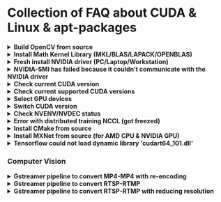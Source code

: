 # Collection of FAQ about CUDA & Linux & apt-packages

<details><summary><b>Build OpenCV from source</b></summary>

- [Build OpenCV from source](docs/build_opencv.md)

</details>

<details><summary><b>Install Math Kernel Library (MKL/BLAS/LAPACK/OPENBLAS)</b></summary>
You are recommended to install all Math Kernel Library and then compile framework (e.g pytorch, mxnet) from source using custom config for optimization.</br>
Install all LAPACK+BLAS:

```
sudo apt install libjpeg-dev libpng-dev libblas-dev libopenblas-dev libatlas-base-dev liblapack-dev liblapacke-dev gfortran 
```

Install MKL:

```
# Get the key
wget https://apt.repos.intel.com/intel-gpg-keys/GPG-PUB-KEY-INTEL-SW-PRODUCTS-2019.PUB
# now install that key
apt-key add GPG-PUB-KEY-INTEL-SW-PRODUCTS-2019.PUB
# now remove the public key file exit the root shell
rm GPG-PUB-KEY-INTEL-SW-PRODUCTS-2019.PUB
# Add to apt
sudo wget https://apt.repos.intel.com/setup/intelproducts.list -O /etc/apt/sources.list.d/intelproducts.list
sudo sh -c 'echo deb https://apt.repos.intel.com/mkl all main > /etc/apt/sources.list.d/intel-mkl.list'
# Install
sudo apt-get update
sudo apt-get install intel-mkl-2020.4-912
```

</details>

<details><summary><b>Fresh install NVIDIA driver (PC/Laptop/Workstation)</b></summary>

```
# Remove old packages
sudo apt-get remove --purge '^nvidia-.*'
sudo apt-get install ubuntu-desktop
sudo apt-get --purge remove "*cublas*" "cuda*"
sudo apt-get --purge remove "*nvidia*"
sudo add-apt-repository --remove ppa:graphics-drivers/ppa
sudo rm /etc/X11/xorg.conf
sudo apt autoremove
sudo reboot

# After restart
sudo ubuntu-drivers devices
sudo ubuntu-drivers autoinstall
sudo reboot
```

</details>

<details><summary><b>NVIDIA-SMI has failed because it couldn’t communicate with the NVIDIA driver</b></summary>
  
First, make sure that you have "Fresh install NVIDIA driver". If not work, try this bellow
  
- Make sure the package nvidia-prime is installed:

```
sudo apt install nvidia-prime
```

Afterwards, run
```
sudo prime-select nvidia
```

- Make sure that NVIDIA is not in blacklist
  
```
grep nvidia /etc/modprobe.d/* /lib/modprobe.d/*
```

to find a file containing ```blacklist nvidia``` and remove it, then run

```
sudo update-initramfs -u
```

- If get error ```This PCI I/O region assigned to your NVIDIA device is invalid```:

```
sudo nano /etc/default/grub
```

edit ```GRUB_CMDLINE_LINUX_DEFAULT="quiet splash pci=realloc=off"```

```
sudo update-grub
sudo reboot
```

</details>

<details><summary><b>Check current CUDA version</b></summary>

```
nvcc --version
```

</details>

<details><summary><b>Check current supported CUDA versions</b></summary>

```
ls /usr/local/
```

</details>

<details><summary><b>Select GPU devices</b></summary>

```
CUDA_VISIBLE_DEVICES=<index-of-devices> <command>
CUDA_VISIBLE_DEVICES=0 python abc.py
CUDA_VISIBLE_DEVICES=0 ./sample.sh
CUDA_VISIBLE_DEVICES=0,1,2,3 python abc.py
CUDA_VISIBLE_DEVICES=0,1,2,3 ./sample.sh
```

</details>

<details><summary><b>Switch CUDA version</b></summary>

```
CUDA_VER=11.3
export PATH="/usr/local/cuda-$CUDA_VER/bin:$PATH"
export LD_LIBRARY_PATH=/usr/local/cuda-$CUDA_VER/lib64${LD_LIBRARY_PATH:+:${LD_LIBRARY_PATH}}
```

</details>

<details><summary><b>Check NVENV/NVDEC status</b></summary>

```
nvidia-smi dmon
```
see the tab **%enc** and **%dec**
</details>

<details><summary><b>Error with distributed training NCCL (got freezed)</b></summary>

```
export NCCL_P2P_DISABLE="1"
```

</details>

<details><summary><b>Install CMake from source</b></summary>

```
version=3.23
build=2 ## don't modify from here
mkdir ~/temp
cd ~/temp
wget https://cmake.org/files/v$version/cmake-$version.$build.tar.gz
tar -xzvf cmake-$version.$build.tar.gz
cd cmake-$version.$build/
./bootstrap
make -j8
sudo make install
```

</details>

<details><summary><b>Install MXNet from source (for AMD CPU & NVIDIA GPU)</b></summary>

```
git clone --recursive --branch 1.9.1 https://github.com/apache/incubator-mxnet.git mxnet
cd mxnet
cp config/linux_gpu.cmake config.cmake
rm -rf build
mkdir -p build && cd build
cmake -DUSE_CUDA=ON -DUSE_CUDNN=OFF -DUSE_MKL_IF_AVAILABLE=OFF -DUSE_MKLDNN=OFF -DUSE_OPENMP=OFF -DUSE_OPENCV=ON -DUSE_BLAS=open ..
make -j32
cd ../python
pip install --user -e .
```

</details>

  
<details><summary><b>Tensorflow could not load dynamic library 'cudart64_101.dll'</b></summary>
For above example tensorflow would require CUDA 10.1, please switch to CUDA 10.1 or change tensorflow version which compatible with CUDA version, check here: https://www.tensorflow.org/install/source#gpu
</details>

### Computer Vision
<details><summary><b>Gstreamer pipeline to convert MP4-MP4 with re-encoding</b></summary>

```
gst-launch-1.0 filesrc location="<path-to-input>" ! qtdemux ! video/x-h264 ! h264parse ! avdec_h264 ! videoconvert ! x264enc ! h264parse ! qtmux ! filesink location=<path-to-output>
```

</details>
  
<details><summary><b>Gstreamer pipeline to convert RTSP-RTMP</b></summary>

```
gst-launch-1.0 rtspsrc location='rtsp://<path-to-rtsp-input>' ! rtph264depay ! h264parse ! flvmux ! rtmpsink location='rtmp://rtmp://<path-to-rtmp-output>'
```

</details>

<details><summary><b>Gstreamer pipeline to convert RTSP-RTMP with reducing resolution</b></summary>

```
gst-launch-1.0 rtspsrc location='rtsp://<path-to-rtsp-input>' ! rtpbin ! rtph264depay ! h264parse ! avdec_h264 ! videoconvert ! videoscale ! video/x-raw,width=640,height=640 ! x264enc ! h264parse ! flvmux streamable=true ! rtmpsink location='rtmp://<path-to-rtmp-output>'
```

</details>  
